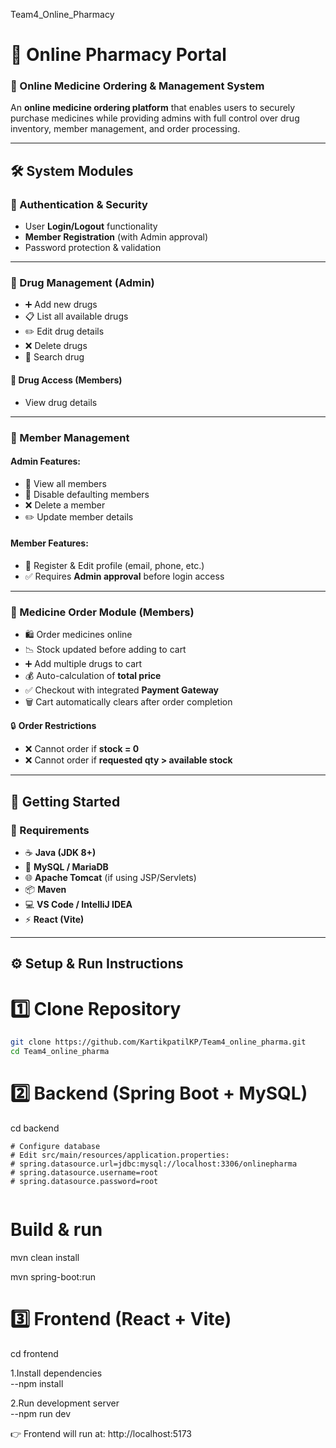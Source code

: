 Team4_Online_Pharmacy

# 💊 Online Pharmacy Portal  
### 🛒 Online Medicine Ordering & Management System

An **online medicine ordering platform** that enables users to securely purchase medicines while providing admins with full control over drug inventory, member management, and order processing.  

---

## 🛠️ System Modules  

### 🔐 Authentication & Security  
- User **Login/Logout** functionality  
- **Member Registration** (with Admin approval)  
- Password protection & validation  

---

### 💊 Drug Management (Admin)  
- ➕ Add new drugs  
- 📋 List all available drugs  
- ✏️ Edit drug details  
- ❌ Delete drugs  
- 🔎 Search drug 

#### 👥 Drug Access (Members)  
- View drug details 

---

### 👤 Member Management  
#### Admin Features:  
- 👀 View all members  
- 🚫 Disable defaulting members  
- ❌ Delete a member  
- ✏️ Update member details  

#### Member Features:  
- 📝 Register & Edit profile (email, phone, etc.)  
- ✅ Requires **Admin approval** before login access  

---

### 🛒 Medicine Order Module (Members)  
- 🛍️ Order medicines online  
- 📉 Stock updated before adding to cart  
- ➕ Add multiple drugs to cart  
- 💰 Auto-calculation of **total price**  
- ✅ Checkout with integrated **Payment Gateway**  
- 🗑️ Cart automatically clears after order completion  

🔒 **Order Restrictions**  
- ❌ Cannot order if **stock = 0**  
- ❌ Cannot order if **requested qty > available stock**  

---

## 🚀 Getting Started  

### 📌 Requirements  
- ☕ **Java (JDK 8+)**  
- 🐬 **MySQL / MariaDB**  
- 🌐 **Apache Tomcat** (if using JSP/Servlets)  
- 📦 **Maven**  
- 💻 **VS Code / IntelliJ IDEA**  
- ⚡ **React (Vite)**  

---

## ⚙️ Setup & Run Instructions  

# 1️⃣ Clone Repository  
```bash
git clone https://github.com/KartikpatilKP/Team4_online_pharma.git
cd Team4_online_pharma

```
# 2️⃣ Backend (Spring Boot + MySQL)

cd backend
```
# Configure database
# Edit src/main/resources/application.properties:
# spring.datasource.url=jdbc:mysql://localhost:3306/onlinepharma
# spring.datasource.username=root
# spring.datasource.password=root


```
# Build & run

mvn clean install

mvn spring-boot:run

# 3️⃣ Frontend (React + Vite)

cd frontend

1.Install dependencies      
    --npm install

2.Run development server  
    --npm run dev

👉 Frontend will run at: http://localhost:5173


